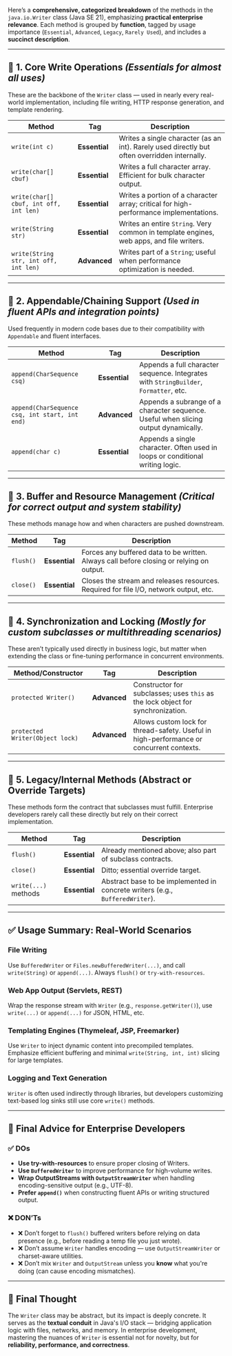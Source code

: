 Here’s a **comprehensive, categorized breakdown** of the methods in the `java.io.Writer` class (Java SE 21), emphasizing **practical enterprise relevance**. Each method is grouped by **function**, tagged by usage importance (`Essential`, `Advanced`, `Legacy`, `Rarely Used`), and includes a **succinct description**.

---

## 🔹 **1. Core Write Operations** *(Essentials for almost all uses)*

These are the backbone of the `Writer` class — used in nearly every real-world implementation, including file writing, HTTP response generation, and template rendering.

| Method | Tag | Description |
|--------|-----|-------------|
| `write(int c)` | **Essential** | Writes a single character (as an int). Rarely used directly but often overridden internally. |
| `write(char[] cbuf)` | **Essential** | Writes a full character array. Efficient for bulk character output. |
| `write(char[] cbuf, int off, int len)` | **Essential** | Writes a portion of a character array; critical for high-performance implementations. |
| `write(String str)` | **Essential** | Writes an entire `String`. Very common in template engines, web apps, and file writers. |
| `write(String str, int off, int len)` | **Advanced** | Writes part of a `String`; useful when performance optimization is needed. |

---

## 🔹 **2. Appendable/Chaining Support** *(Used in fluent APIs and integration points)*

Used frequently in modern code bases due to their compatibility with `Appendable` and fluent interfaces.

| Method | Tag | Description |
|--------|-----|-------------|
| `append(CharSequence csq)` | **Essential** | Appends a full character sequence. Integrates with `StringBuilder`, `Formatter`, etc. |
| `append(CharSequence csq, int start, int end)` | **Advanced** | Appends a subrange of a character sequence. Useful when slicing output dynamically. |
| `append(char c)` | **Essential** | Appends a single character. Often used in loops or conditional writing logic. |

---

## 🔹 **3. Buffer and Resource Management** *(Critical for correct output and system stability)*

These methods manage how and when characters are pushed downstream.

| Method | Tag | Description |
|--------|-----|-------------|
| `flush()` | **Essential** | Forces any buffered data to be written. Always call before closing or relying on output. |
| `close()` | **Essential** | Closes the stream and releases resources. Required for file I/O, network output, etc. |

---

## 🔹 **4. Synchronization and Locking** *(Mostly for custom subclasses or multithreading scenarios)*

These aren’t typically used directly in business logic, but matter when extending the class or fine-tuning performance in concurrent environments.

| Method/Constructor | Tag | Description |
|--------------------|-----|-------------|
| `protected Writer()` | **Advanced** | Constructor for subclasses; uses `this` as the lock object for synchronization. |
| `protected Writer(Object lock)` | **Advanced** | Allows custom lock for thread-safety. Useful in high-performance or concurrent contexts. |

---

## 🔹 **5. Legacy/Internal Methods (Abstract or Override Targets)**

These methods form the contract that subclasses must fulfill. Enterprise developers rarely call these directly but rely on their correct implementation.

| Method | Tag | Description |
|--------|-----|-------------|
| `flush()` | **Essential** | Already mentioned above; also part of subclass contracts. |
| `close()` | **Essential** | Ditto; essential override target. |
| `write(...)` methods | **Essential** | Abstract base to be implemented in concrete writers (e.g., `BufferedWriter`). |

---

## ✅ **Usage Summary: Real-World Scenarios**

### **File Writing**
Use `BufferedWriter` or `Files.newBufferedWriter(...)`, and call `write(String)` or `append(...)`. Always `flush()` or `try-with-resources`.

### **Web App Output (Servlets, REST)**
Wrap the response stream with `Writer` (e.g., `response.getWriter()`), use `write(...)` or `append(...)` for JSON, HTML, etc.

### **Templating Engines (Thymeleaf, JSP, Freemarker)**
Use `Writer` to inject dynamic content into precompiled templates. Emphasize efficient buffering and minimal `write(String, int, int)` slicing for large templates.

### **Logging and Text Generation**
`Writer` is often used indirectly through libraries, but developers customizing text-based log sinks still use core `write()` methods.

---

## 🧭 Final Advice for Enterprise Developers

### ✅ **DOs**
- **Use try-with-resources** to ensure proper closing of Writers.
- **Use `BufferedWriter`** to improve performance for high-volume writes.
- **Wrap OutputStreams with `OutputStreamWriter`** when handling encoding-sensitive output (e.g., UTF-8).
- **Prefer `append()`** when constructing fluent APIs or writing structured output.

### ❌ **DON’Ts**
- ❌ Don’t forget to `flush()` buffered writers before relying on data presence (e.g., before reading a temp file you just wrote).
- ❌ Don’t assume `Writer` handles encoding — use `OutputStreamWriter` or charset-aware utilities.
- ❌ Don’t mix `Writer` and `OutputStream` unless you **know** what you're doing (can cause encoding mismatches).

---

## 🏁 Final Thought

The `Writer` class may be abstract, but its impact is deeply concrete. It serves as the **textual conduit** in Java's I/O stack — bridging application logic with files, networks, and memory. In enterprise development, mastering the nuances of `Writer` is essential not for novelty, but for **reliability, performance, and correctness**.

